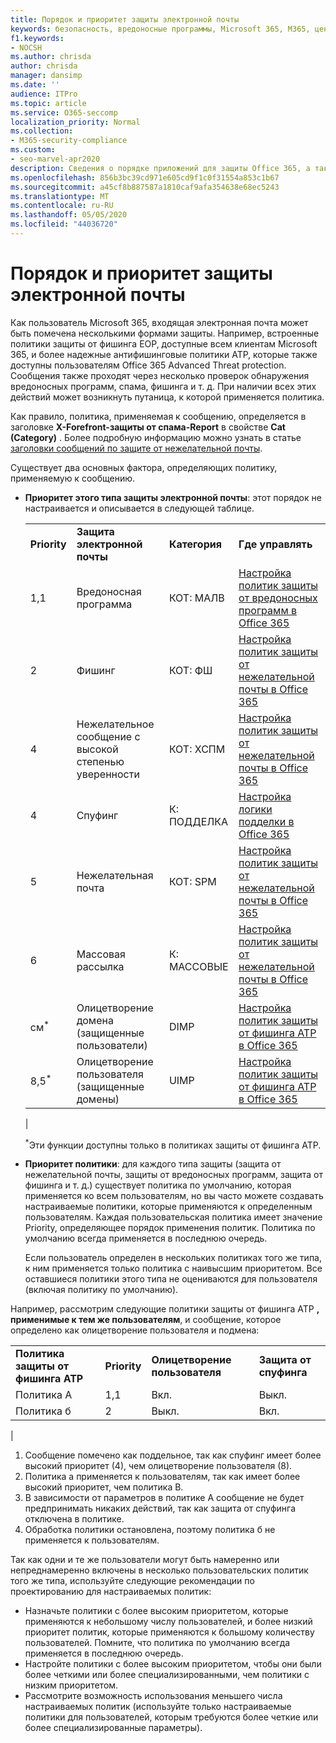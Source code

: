 ```yaml
---
title: Порядок и приоритет защиты электронной почты
keywords: безопасность, вредоносные программы, Microsoft 365, M365, центр обеспечения безопасности, ATP, пакет ATP ATP, Office 365 ATP, Azure ATP
f1.keywords:
- NOCSH
ms.author: chrisda
author: chrisda
manager: dansimp
ms.date: ''
audience: ITPro
ms.topic: article
ms.service: O365-seccomp
localization_priority: Normal
ms.collection:
- M365-security-compliance
ms.custom:
- seo-marvel-apr2020
description: Сведения о порядке приложений для защиты Office 365, а также о том, как значение приоритета в политиках защиты определяет применяемую политику.
ms.openlocfilehash: 856b3bc39cd971e605cd9f1c0f31554a853c1b67
ms.sourcegitcommit: a45cf8b887587a1810caf9afa354638e68ec5243
ms.translationtype: MT
ms.contentlocale: ru-RU
ms.lasthandoff: 05/05/2020
ms.locfileid: "44036720"
---
```

# <a name="order-and-precedence-of-email-protection"></a>Порядок и приоритет защиты электронной почты

Как пользователь Microsoft 365, входящая электронная почта может быть помечена несколькими формами защиты. Например, встроенные политики защиты от фишинга EOP, доступные всем клиентам Microsoft 365, и более надежные антифишинговые политики ATP, которые также доступны пользователям Office 365 Advanced Threat protection. Сообщения также проходят через несколько проверок обнаружения вредоносных программ, спама, фишинга и т. д. При наличии всех этих действий может возникнуть путаница, к которой применяется политика.

Как правило, политика, применяемая к сообщению, определяется в заголовке **X-Forefront-защиты от спама-Report** в свойстве **Cat (Category)** . Более подробную информацию можно узнать в статье [заголовки сообщений по защите от нежелательной почты](anti-spam-message-headers.md).

Существует два основных фактора, определяющих политику, применяемую к сообщению.

- **Приоритет этого типа защиты электронной почты**: этот порядок не настраивается и описывается в следующей таблице.

  |||||
  |---|---|---|---|
  |**Priority**|**Защита электронной почты**|**Категория**|**Где управлять**|
  |1,1|Вредоносная программа|КОТ: МАЛВ|[Настройка политик защиты от вредоносных программ в Office 365](configure-anti-malware-policies.md)|
  |2|Фишинг|КОТ: ФШ|[Настройка политик защиты от нежелательной почты в Office 365](configure-your-spam-filter-policies.md)|
  |4|Нежелательное сообщение с высокой степенью уверенности|КОТ: ХСПМ|[Настройка политик защиты от нежелательной почты в Office 365](configure-your-spam-filter-policies.md)|
  |4 |Спуфинг|К: ПОДДЕЛКА|[Настройка логики подделки в Office 365](learn-about-spoof-intelligence.md)|
  |5 |Нежелательная почта|КОТ: SPM|[Настройка политик защиты от нежелательной почты в Office 365](configure-your-spam-filter-policies.md)|
  |6 |Массовая рассылка|К: МАССОВЫЕ|[Настройка политик защиты от нежелательной почты в Office 365](configure-your-spam-filter-policies.md)|
  |см<sup>\*</sup>|Олицетворение домена (защищенные пользователи)|DIMP|[Настройка политик защиты от фишинга ATP в Office 365](configure-atp-anti-phishing-policies.md)|
  |8,5<sup>\*</sup>|Олицетворение пользователя (защищенные домены)|UIMP|[Настройка политик защиты от фишинга ATP в Office 365](configure-atp-anti-phishing-policies.md)|
  |

  <sup>\*</sup>Эти функции доступны только в политиках защиты от фишинга ATP.

- **Приоритет политики**: для каждого типа защиты (защита от нежелательной почты, защиты от вредоносных программ, защита от фишинга и т. д.) существует политика по умолчанию, которая применяется ко всем пользователям, но вы часто можете создавать настраиваемые политики, которые применяются к определенным пользователям. Каждая пользовательская политика имеет значение Priority, определяющее порядок применения политик. Политика по умолчанию всегда применяется в последнюю очередь.

  Если пользователь определен в нескольких политиках того же типа, к ним применяется только политика с наивысшим приоритетом. Все оставшиеся политики этого типа не оцениваются для пользователя (включая политику по умолчанию).

Например, рассмотрим следующие политики защиты от фишинга ATP **, применимые к тем же пользователям**, и сообщение, которое определено как олицетворение пользователя и подмена:

  |||||
  |---|---|---|---|
  |**Политика защиты от фишинга ATP**|**Priority**|**Олицетворение пользователя**|**Защита от спуфинга**|
  |Политика A|1,1|Вкл.|Выкл.|
  |Политика б|2|Выкл.|Вкл.|
  |

1. Сообщение помечено как поддельное, так как спуфинг имеет более высокий приоритет (4), чем олицетворение пользователя (8).
2. Политика а применяется к пользователям, так как имеет более высокий приоритет, чем политика B.
3. В зависимости от параметров в политике A сообщение не будет предпринимать никаких действий, так как защита от спуфинга отключена в политике.
4. Обработка политики остановлена, поэтому политика б не применяется к пользователям.

Так как одни и те же пользователи могут быть намеренно или непреднамеренно включены в несколько пользовательских политик того же типа, используйте следующие рекомендации по проектированию для настраиваемых политик:

- Назначьте политики с более высоким приоритетом, которые применяются к небольшому числу пользователей, и более низкий приоритет политик, которые применяются к большому количеству пользователей. Помните, что политика по умолчанию всегда применяется в последнюю очередь.
- Настройте политики с более высоким приоритетом, чтобы они были более четкими или более специализированными, чем политики с низким приоритетом.
- Рассмотрите возможность использования меньшего числа настраиваемых политик (используйте только настраиваемые политики для пользователей, которым требуются более четкие или более специализированные параметры).
